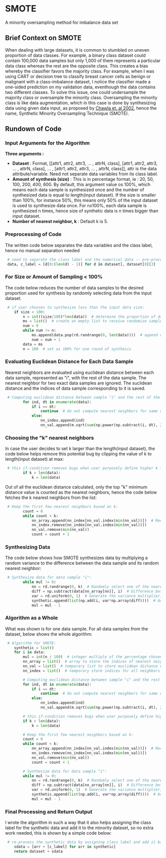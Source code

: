 # SMOTE
A minority oversampling method for imbalance data set

## Brief Context on SMOTE
When dealing with large datasets, it is common to stumbled on uneven proportion of data classes. For example, a binary class dataset could contain 100,000 data samples but only 1,000 of them represents a particular data class whereas the rest are the opposite class. This creates a bias whereby the classifier favors the majority class. For example, when I was using CART or decision tree to classify breast cancer cells as benign or malignant with a class-imbalance dataset, I notice the classifier made a one-sided prediction on my validation data, eventhough the data contains two different classes. To solve this issue, one could undersample the majority class or oversample the minority class. Oversampling the minority class is like data augmentation, which in this case is done by synthesizing data using given data input, as proposed by [Chawla et. al 2002](https://arxiv.org/pdf/1106.1813.pdf), hence the name, Synthetic Minority Oversampling Technique (SMOTE).

## Rundown of Code

### Input Arguments for the Algorithm
**Three arguments :**
- **Dataset** : Format, [[attr1, attr2, attr3, ... , attrN, class], [attr1, attr2, attr3, ... , attrN, class], ... , [attr1, attr2, attr3, ... , attrN, class]], attr is the data attribute/variable. Need not separate data variables from its class label.
- **Amount of synthesis (size)** : This is in percentage format, ie : 20, 50, 100, 200, 400, 600. By default, this argument value os 100%, which means each data sample is synthesized once and the number of synthesized data is equal to length(input dataset). If the size is smaller than 100%, for instance 50%, this means only 50% of the input dataset is used to synthesize data once. For nx100%, each data sample is synthesized n times, hence size of synthetic data is n times bigger than input dataset.
- **Number of nearest neighbor, k** : Default k is 5.

### Preprocessing of Code
The written code below separates the data variables and the class label, hence no manual separation needed
``` Python
 # need to separate the class label and the numerical data -- pre-processing stage:
 data, c_label = [d[0:(len(d) - 1)] for d in dataset], dataset[0][3]
```

### For Size or Amount of Sampling < 100%
The code below reduces the number of data samples to the desired proportion used for synthesis by randomly selecting data from the input dataset. 
``` Python
 # if user chooses to synthesize less than the input data size:
    if size < 100:
        n = int((size/100)*len(data))  # determine the proportion of data samples for synthesis, no rounding needed
        ms = list()  # create an empty list to receive randomize samples of defined amount
        num = 0
        while num != n:
            ms.append(data.pop(rd.randrange(0, len(data))))  # append data samples and remove them to prevent duplicates
            num = num + 1
        data = ms
        n = 100  # set as 100% for one round of synthesis
```
### Evaluating Euclidean Distance for Each Data Sample
Nearest neighbors are evaluated using euclidean distance between each data sample, represented as "i", with the rest of the data sample. The nearest neighbor for two exact data samples are ignored. The suclidean distance and the indices of data sample corresponding to it is saved.
``` Python
 # Computing euclidean distance between sample "i" and the rest of the data samples:
        for ind, dt in enumerate(data):
            if i == dt:
                continue  # do not compute nearest neighbors for same data
            else:
                nn_index.append(ind)
                nn_val.append(m.sqrt(sum(np.power(np.subtract(i, dt), 2))))
```

### Choosing the "k" nearest neighbors
In case the user decides to set k larger than the length(input dataset), the code below helps remove this potential bug by clipping the value of k to length(input dataset) at max:
``` Python
 # this if-condition removes bugs when user purposely define higher k than the available data samples:
        if k > len(data):
            k = len(data)
```
Out of all the euclidean distance calculated, only the top "k" minimum distance value is counted as the nearest neighbors, hence the code below fetches the k nearest neighbors from the list:
``` Python
 # Keep the first few nearest neighbors based on k:
        count = 0
        while count < k:
            nn_array.append(nn_index[nn_val.index(min(nn_val))])  # Record the indices corresponding to nearest neighbor
            nn_index.remove(nn_index[nn_val.index(min(nn_val))])
            nn_val.remove(min(nn_val))
            count = count + 1
```

### Synthesizing Data
The code below shows how SMOTE synthesizes data by multiplying a random variance to the difference between the data sample and its random nearest neighbor:
``` Python
 # Synthesize data for data sample "i":
        while mul != 0:
            nn = rd.randrange(0, k)  # Randomly select one of the nearest neighbor, integer type
            diff = np.subtract(data[nn_array[nn]], i)  # Difference between two closely related samples
            var = rd.uniform(0, 1)  # Generate the variance multiplier, float type
            synthetic.append(list(np.add(i, var*np.array(diff))))  # Add sample i with variance vector
            mul = mul - 1
```

### Algorithm as a Whole
What was shown is for one data sample. For all data samples from the dataset, below shows the whole algorithm:
``` Python
 # Algorithm for SMOTE:
    synthetic = list()
    for i in data:
        mul = int(n / 100)  # integer multiple of the percentage chosen
        nn_array = list()  # array to store the indices of nearest neighbors for sample "i"
        nn_val = list()  # temporary list to store euclidean distance value for future comparison
        nn_index = list()  # temporary store indices for all neighbors of sample "i"

        # Computing euclidean distance between sample "i" and the rest of the data samples:
        for ind, dt in enumerate(data):
            if i == dt:
                continue  # do not compute nearest neighbors for same data
            else:
                nn_index.append(ind)
                nn_val.append(m.sqrt(sum(np.power(np.subtract(i, dt), 2))))

        # this if-condition removes bugs when user purposely define higher k than the available data samples:
        if k > len(data):
            k = len(data)

        # Keep the first few nearest neighbors based on k:
        count = 0
        while count < k:
            nn_array.append(nn_index[nn_val.index(min(nn_val))])  # Record the indices corresponding to nearest neighbor
            nn_index.remove(nn_index[nn_val.index(min(nn_val))])
            nn_val.remove(min(nn_val))
            count = count + 1

        # Synthesize data for data sample "i":
        while mul != 0:
            nn = rd.randrange(0, k)  # Randomly select one of the nearest neighbor, integer type
            diff = np.subtract(data[nn_array[nn]], i)  # Difference between two closely related samples
            var = rd.uniform(0, 1)  # Generate the variance multiplier, float type
            synthetic.append(list(np.add(i, var*np.array(diff))))  # Add sample i with variance vector
            mul = mul - 1
```

### Final Processing and Return Output
I wrote the algorithm in such a way that it also helps assigning the class label for the synthetic data and add it to the minority dataset, so no extra work needed, this is shown by a simple code below:
``` Python
 # re-process the synthetic data by assigning class label and add it back to main dataset:
    sdata = [arr + [c_label] for arr in synthetic]
    return dataset + sdata
```


